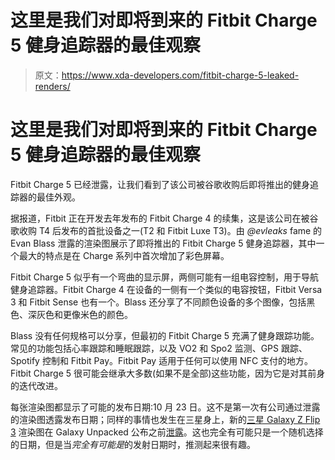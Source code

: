 # 这里是我们对即将到来的 Fitbit Charge 5 健身追踪器的最佳观察

> 原文：<https://www.xda-developers.com/fitbit-charge-5-leaked-renders/>

# 这里是我们对即将到来的 Fitbit Charge 5 健身追踪器的最佳观察

Fitbit Charge 5 已经泄露，让我们看到了该公司被谷歌收购后即将推出的健身追踪器的最佳外观。

据报道，Fitbit 正在开发去年发布的 Fitbit Charge 4 的续集，这是该公司在被谷歌收购 T4 后发布的首批设备之一(T2 和 Fitbit Luxe T3)。由 *@evleaks* fame 的 Evan Blass 泄露的渲染图展示了即将推出的 Fitbit Charge 5 健身追踪器，其中一个最大的特点是在 Charge 系列中首次增加了彩色屏幕。

Fitbit Charge 5 似乎有一个弯曲的显示屏，两侧可能有一组电容控制，用于导航健身追踪器。Fitbit Charge 4 在设备的一侧有一个类似的电容按钮，Fitbit Versa 3 和 Fitbit Sense 也有一个。Blass 还分享了不同颜色设备的多个图像，包括黑色、深灰色和更像米色的颜色。

Blass 没有任何规格可以分享，但最初的 Fitbit Charge 5 充满了健身跟踪功能。常见的功能包括心率跟踪和睡眠跟踪，以及 VO2 和 Spo2 监测、GPS 跟踪、Spotify 控制和 Fitbit Pay。Fitbit Pay 适用于任何可以使用 NFC 支付的地方。Fitbit Charge 5 很可能会继承大多数(如果不是全部)这些功能，因为它是对其前身的迭代改进。

每张渲染图都显示了可能的发布日期:10 月 23 日。这不是第一次有公司通过泄露的渲染图透露发布日期；同样的事情也发生在三星身上，新的[三星 Galaxy Z Flip 3](https://www.xda-developers.com/samsung-galaxy-z-flip-3/) 渲染图在 Galaxy Unpacked 公布之前[泄露](https://www.xda-developers.com/samsung-galaxy-z-flip-3-leaked-colors/)。这也完全有可能只是一个随机选择的日期，但是当*完全有可能是*的发射日期时，推测起来很有趣。
